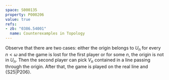 ```yaml
---
space: S000135
property: P000206
value: true
refs:
- zb: "0386.54001"
  name: Counterexamples in Topology
---
```


Observe that there are two cases: either the origin belongs to $U_n$ for every $n< \omega$ and the game is lost for the first player or for some $n$, the origin is not in $U_n$. Then the second player can pick $V_n$ contained in a line passing through the origin.
After that, the game is played on the real line and
{S25|P206}.
